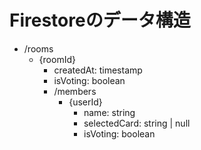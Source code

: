 # Firestoreのデータ構造

- /rooms
  - {roomId}
    - createdAt: timestamp
    - isVoting: boolean
    - /members
      - {userId}
        - name: string
        - selectedCard: string | null
        - isVoting: boolean
